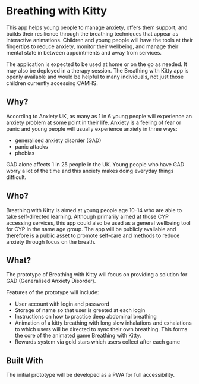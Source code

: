 # Breathing with Kitty


This app helps young people to manage anxiety, offers them support, and builds their resilience through the breathing techniques that appear as interactive animations. Children and young people will have the tools at their fingertips to reduce anxiety, monitor their wellbeing, and manage their mental state in between appointments and away from services.

The application is expected to be used at home or on the go as needed. It may also be deployed in a therapy session. The Breathing with Kitty app is openly available and would be helpful to many individuals, not just those children currently accessing CAMHS.

## Why?

According to Anxiety UK, as many as 1 in 6 young people will experience an anxiety problem at some point in their life. Anxiety is a feeling of fear or panic and young people will usually experience anxiety in three ways:

* generalised anxiety disorder (GAD)
* panic attacks
* phobias

GAD alone affects 1 in 25 people in the UK. Young people who have GAD worry a lot of the time and this anxiety makes doing everyday things difficult.  

## Who?

Breathing with Kitty is aimed at young people age 10-14 who are able to take self-directed learning. Although primarily aimed at those CYP accessing services, this app could also be used as a general wellbeing tool for CYP in the same age group.  The app will be publicly available and therefore is a public asset to promote self-care and methods to reduce anxiety through focus on the breath.

## What?

The prototype of Breathing with Kitty will focus on providing a solution for GAD (Generalised Anxiety Disorder).

Features of the prototype will include:

* User account with login and password
* Storage of name so that user is greeted at each login
* Instructions on how to practice deep abdominal breathing
* Animation of a kitty breathing with long slow inhalations and exhalations to which users will be directed to sync their own breathing. This forms the core of the animated game Breathing with Kitty.
* Rewards system via gold stars which users collect after each game


## Built With

The initial prototype will be developed as a PWA for full accessibility.
